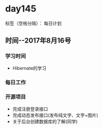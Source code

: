 # day145

标签（空格分隔）： 每日计划


## 时间--2017年8月16号


### 学习时间<br>
* Hibernate的学习

### 每日工作<br>


### 开源项目
* 完成注册登录接口
* 完成动态发布接口(发布纯文字、文字+图片)
* 关于后台创建数据库的了解(同学)
